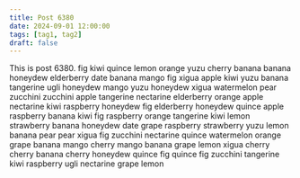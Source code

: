 ```yaml
---
title: Post 6380
date: 2024-09-01 12:00:00
tags: [tag1, tag2]
draft: false
---
```

This is post 6380.
fig
kiwi
quince
lemon
orange
yuzu
cherry
banana
banana
honeydew
elderberry
date
banana
mango
fig
xigua
apple
kiwi
yuzu
banana
tangerine
ugli
honeydew
mango
yuzu
honeydew
xigua
watermelon
pear
zucchini
zucchini
apple
tangerine
nectarine
elderberry
orange
apple
nectarine
kiwi
raspberry
honeydew
fig
elderberry
honeydew
quince
apple
raspberry
banana
kiwi
fig
raspberry
orange
tangerine
kiwi
lemon
strawberry
banana
honeydew
date
grape
raspberry
strawberry
yuzu
lemon
banana
pear
pear
xigua
fig
zucchini
nectarine
quince
watermelon
orange
grape
banana
mango
cherry
mango
banana
grape
lemon
xigua
cherry
cherry
banana
cherry
honeydew
quince
fig
quince
fig
zucchini
tangerine
kiwi
raspberry
ugli
nectarine
grape
lemon
